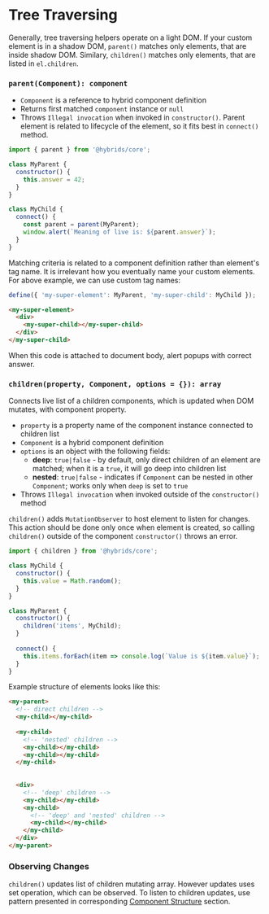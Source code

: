 # Tree Traversing

Generally, tree traversing helpers operate on a light DOM. If your custom element is in a shadow DOM, `parent()` matches only elements, that are inside shadow DOM. Similary, `children()` matches only elements, that are listed in `el.children`.

### `parent(Component): component`

* `Component` is a reference to hybrid component definition
* Returns first matched `component` instance or `null`
* Throws `Illegal invocation` when invoked in `constructor()`. Parent element is related to lifecycle of the element, so it fits best in `connect()` method.

```javascript
import { parent } from '@hybrids/core';

class MyParent {
  constructor() {
    this.answer = 42;
  }
}

class MyChild {
  connect() {
    const parent = parent(MyParent);
    window.alert(`Meaning of live is: ${parent.answer}`);
  }
}
```


Matching criteria is related to a component definition rather than element's tag name. It is irrelevant how you eventually name your custom elements. For above example, we can use custom tag names: 

```javascript
define({ 'my-super-element': MyParent, 'my-super-child': MyChild });
```
```html
<my-super-element>
  <div>
    <my-super-child></my-super-child>
  </div>
</my-super-child>
```

When this code is attached to document body, alert popups with correct answer.

### `children(property, Component, options = {}): array`

Connects live list of a children components, which is updated when DOM mutates, with component property.

* `property` is a property name of the component instance  connected to children list
* `Component` is a hybrid component definition
* `options` is an object with the following fields:
  * **deep**: `true|false` - by default, only direct children of an element are matched; when it is a `true`, it will go deep into children list
  * **nested**: `true|false` - indicates if `Component` can be nested in other `Component`; works only when `deep` is set to `true`
* Throws `Illegal invocation` when invoked outside of the `constructor()` method

`children()` adds `MutationObserver` to host element to listen for changes. This action should be done only once when element is created, so calling `children()` outside of the component `constructor()` throws an error.

```javascript
import { children } from '@hybrids/core';

class MyChild {
  constructor() {
    this.value = Math.random();
  }
}

class MyParent {
  constructor() {
    children('items', MyChild);
  }
  
  connect() {
    this.items.forEach(item => console.log(`Value is ${item.value}`);
  }
}
```

Example structure of elements looks like this:

```html
<my-parent>
  <!-- direct children -->
  <my-child></my-child>
  
  <my-child>
    <!-- 'nested' children -->
    <my-child></my-child>
    <my-child></my-child>
  </my-child>
  
  
  <div>
    <!-- 'deep' children -->
    <my-child></my-child>
    <my-child>
      <!-- 'deep' and 'nested' children -->
      <my-child></my-child>
    </my-child>
  </div>
</my-parent>
```

### Observing Changes

`children()` updates list of children mutating array. However updates uses set operation, which can be observed. To listen to children updates, use pattern presented in corresponding [Component Structure](./component-structure.md#observing-changes) section.